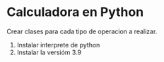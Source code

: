 # Calculadora en Python </b>
Crear clases para cada tipo de operacion a realizar. </b>
1. Instalar interprete de python 
2. Instalar la versióm 3.9